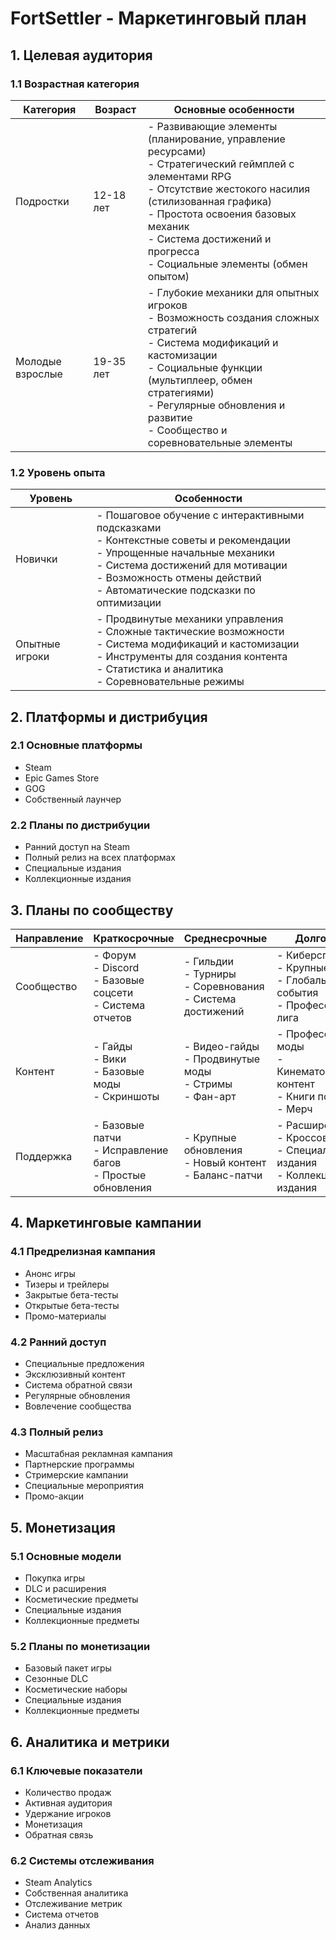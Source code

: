 # FortSettler - Маркетинговый план

## 1. Целевая аудитория

### 1.1 Возрастная категория
| Категория | Возраст | Основные особенности |
|-----------|---------|----------------------|
| Подростки | 12-18 лет | - Развивающие элементы (планирование, управление ресурсами)<br>- Стратегический геймплей с элементами RPG<br>- Отсутствие жестокого насилия (стилизованная графика)<br>- Простота освоения базовых механик<br>- Система достижений и прогресса<br>- Социальные элементы (обмен опытом) |
| Молодые взрослые | 19-35 лет | - Глубокие механики для опытных игроков<br>- Возможность создания сложных стратегий<br>- Система модификаций и кастомизации<br>- Социальные функции (мультиплеер, обмен стратегиями)<br>- Регулярные обновления и развитие<br>- Сообщество и соревновательные элементы |

### 1.2 Уровень опыта
| Уровень | Особенности |
|---------|-------------|
| Новички | - Пошаговое обучение с интерактивными подсказками<br>- Контекстные советы и рекомендации<br>- Упрощенные начальные механики<br>- Система достижений для мотивации<br>- Возможность отмены действий<br>- Автоматические подсказки по оптимизации |
| Опытные игроки | - Продвинутые механики управления<br>- Сложные тактические возможности<br>- Система модификаций и кастомизации<br>- Инструменты для создания контента<br>- Статистика и аналитика<br>- Соревновательные режимы |

## 2. Платформы и дистрибуция

### 2.1 Основные платформы
- Steam
- Epic Games Store
- GOG
- Собственный лаунчер

### 2.2 Планы по дистрибуции
- Ранний доступ на Steam
- Полный релиз на всех платформах
- Специальные издания
- Коллекционные издания

## 3. Планы по сообществу
| Направление | Краткосрочные | Среднесрочные | Долгосрочные |
|------------|--------------|---------------|--------------|
| Сообщество | - Форум<br>- Discord<br>- Базовые соцсети<br>- Система отчетов | - Гильдии<br>- Турниры<br>- Соревнования<br>- Система достижений | - Киберспорт<br>- Крупные турниры<br>- Глобальные события<br>- Профессиональная лига |
| Контент | - Гайды<br>- Вики<br>- Базовые моды<br>- Скриншоты | - Видео-гайды<br>- Продвинутые моды<br>- Стримы<br>- Фан-арт | - Профессиональные моды<br>- Кинематографический контент<br>- Книги по лору<br>- Мерч |
| Поддержка | - Базовые патчи<br>- Исправление багов<br>- Простые обновления | - Крупные обновления<br>- Новый контент<br>- Баланс-патчи | - Расширения<br>- Кроссоверы<br>- Специальные издания<br>- Коллекционные издания |

## 4. Маркетинговые кампании

### 4.1 Предрелизная кампания
- Анонс игры
- Тизеры и трейлеры
- Закрытые бета-тесты
- Открытые бета-тесты
- Промо-материалы

### 4.2 Ранний доступ
- Специальные предложения
- Эксклюзивный контент
- Система обратной связи
- Регулярные обновления
- Вовлечение сообщества

### 4.3 Полный релиз
- Масштабная рекламная кампания
- Партнерские программы
- Стримерские кампании
- Специальные мероприятия
- Промо-акции

## 5. Монетизация

### 5.1 Основные модели
- Покупка игры
- DLC и расширения
- Косметические предметы
- Специальные издания
- Коллекционные предметы

### 5.2 Планы по монетизации
- Базовый пакет игры
- Сезонные DLC
- Косметические наборы
- Специальные издания
- Коллекционные предметы

## 6. Аналитика и метрики

### 6.1 Ключевые показатели
- Количество продаж
- Активная аудитория
- Удержание игроков
- Монетизация
- Обратная связь

### 6.2 Системы отслеживания
- Steam Analytics
- Собственная аналитика
- Отслеживание метрик
- Система отчетов
- Анализ данных 
